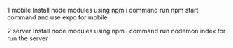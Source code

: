 1 mobile 
Install node modules using npm i command 
run npm start command and use expo for mobile

2 server
Install node modules using npm i command 
run nodemon index for run the server 